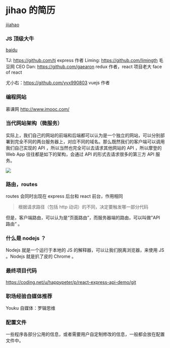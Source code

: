 # jihao 的简历
[jiiahao](https://github.com/jiahaog)
### JS 顶级大牛
[baidu](https://www.baidu.com)

 TJ: https://github.com/tj express 作者
 Liming: https://github.com/limingth 毛豆网 CEO
 Dan: https://github.com/gaearon redux 作者，react 项目老大 face of react

 尤小右：https://github.com/yyx990803 vuejs 作者
### 编程网站

 慕课网  http://www.imooc.com/
### 当代网站架构（微服务）

  实际上，我们自己的网站的前端和后端都可以认为是一个独立的网站，可以分别部署到完全不同的两台服务器上，对应不同的域名。那么既然我们的客户端可以调用我们自己实现的 API ，所以当然也完全可以去请求其他网站的 API ，所以摩登的 Web App 往往都是如下的架构，会通过 API 的形式去请求很多的第三方 API 服务。

  ![](https://github.com/happypeter/digicity-express-api/blob/master/doc/img/004-micro-service.png?raw=true)
### 路由，routes

   routes 会同时出现在 express 后台和 react 前台，作用相同

   > 根据请求路径（包括 http 动词）的不同，决定要触发哪一部分代码


   但是，客户端路由，可以认为是“页面路由”，而服务器端的路由，可以叫做”API 路由“ 。
### 什么是 nodejs ？

Nodejs 就是一个运行于本地的 JS 的解释器，可以让我们脱离浏览器，来使用 JS 。Nodejs 就是扒了皮的 Chrome 。
### 最终项目代码

https://coding.net/u/happypeter/p/react-express-api-demo/git
### 职场经验自媒体推荐
 Youku 自媒体：罗辑思维
### 配置文件
一些程序各部分公用的信息，或者需要用户自定制修改的信息，一般都会放在配置文件中。
